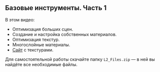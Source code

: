 ## Базовые инструменты. Часть 1

В этом видео:

- Оптимизация больших сцен.
- Создание и настройка собственных материалов.
- Оптимизация текстур.
- Многослойные материалы.
- [Сайт](https://ambientcg.com/) с текстурами.

Для самостоятельной работы скачайте папку `L2_Files.zip` — в ней вы найдёте все необходимые файлы.
